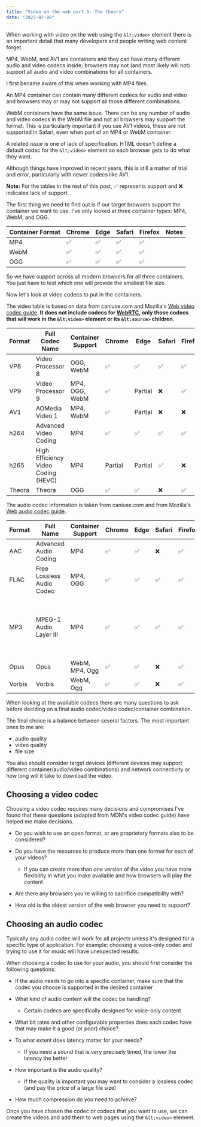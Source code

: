 ```yaml
---
title: "Video on the web part 1: The theory"
date: "2023-02-08"
---
```


When working with video on the web using the `&lt;video>` element there is an important detail that many developers and people writing web content forget.

MP4, WebM, and AV1 are containers and they can have many different audio and video codecs inside; browsers may not (and most likely will not) support all audio and video combinations for all containers.

I first became aware of this when working with MP4 files.

An MP4 container can contain many different codecs for audio and video and browsers may or may not support all those different combinations.

WebM containers have the same issue. There can be any number of audio and video codecs in the WebM file and not all browsers may support the format. This is particularly important if you use AV1 videos, these are not supported in Safari, even when part of an MP4 or WebM container.

A related issue is one of lack of specification. HTML doesn't define a default codec for the `&lt;video>` element so each browser gets to do what they want.

Although things have improved in recent years, this is still a matter of trial and error, particularly with newer codecs like AV1.

**Note:** For the tables in the rest of this post, ✅ represents support and ❌ indicates lack of support.

The first thing we need to find out is if our target browsers support the container we want to use. I've only looked at three container types: MP4, WebM, and OGG.

| Container Format | Chrome | Edge | Safari | Firefox | Notes |
| --- | --- | --- | --- | --- | --- |
| MP4 | ✅ | ✅ | ✅ | ✅ |   |
| WebM | ✅ | ✅ | ✅ | ✅ |   |
| OGG | ✅ | ✅ | ✅ | ✅ |   |

So we have support across all modern browsers for all three containers. You just have to test which one will provide the smallest file size.

Now let's look at video codecs to put in the containers.

The video table is based on data from caniuse.com and Mozilla's [Web video codec guide](https://developer.mozilla.org/en-US/docs/Web/Media/Formats/Video_codecs). **It does not include codecs for [WebRTC](https://webrtc.org/), only those codecs that will work in the `&lt;video>` element or its `&lt;source>` children**.

| Format | Full Codec Name | Container Support | Chrome | Edge | Safari | Firefox | Notes |
| --- | --- | --- | --- | --- | --- | --- | --- |
| VP8 | Video Processor 8 | OGG, WebM | ✅ | ✅ | ✅ | ✅ |   |
| VP9 | Video Processor 9 | MP4, OGG, WebM | ✅ | Partial | ❌ | ✅ |   |
| AV1 | AOMedia Video 1 | MP4, WebM | ✅ | Partial | ❌ | ❌ |   |
| h264 | Advanced Video Coding | MP4 | ✅ | ✅ | ✅ | ✅ |   |
| h265 | High Efficiency Video Coding (HEVC) | MP4 | Partial | Partial | ✅ | ❌ |   |
| Theora | Theora | OGG | ✅ | ✅ | ❌ | ✅ |   |

The audio codec information is taken from caniuse.com and from Mozilla's [Web audio codec guide](https://developer.mozilla.org/en-US/docs/Web/Media/Formats/Audio_codecs).

| Format | Full Name | Container Support | Chrome | Edge | Safari | Firefox | Notes |
| --- | --- | --- | --- | --- | --- | --- | --- |
| AAC | Advanced Audio Coding | MP4 | ✅ | ✅ | ❌ | ✅ |   |
| FLAC | Free Lossless Audio Codec | MP4, OGG | ✅ | ✅ | ✅ | ✅ |   |
| MP3 | MPEG-1 Audio Layer III | MP4 | ✅ | ✅ | ✅ | ✅ | MP3 are MPEG files with no video tracks |
| Opus | Opus | WebM, MP4, Ogg | ✅ | ✅ | ❌ | ✅ |   |
| Vorbis | Vorbis | WebM, Ogg | ✅ | ✅ | ❌ | ✅ |   |

When looking at the available codecs there are many questions to ask before deciding on a final audio codec/video codec/container combination.

The final choice is a balance between several factors. The most important ones to me are:

- audio quality
- video quality
- file size

You also should consider target devices (different devices may support different container/audio/video combinations) and network connectivity or how long will it take to download the video.

## Choosing a video codec

Choosing a video codec requires many decisions and compromises I've found that these questions (adapted from MDN's video codec guide) have helped me make decisions.

- Do you wish to use an open format, or are proprietary formats also to be considered?
- Do you have the resources to produce more than one format for each of your videos?
    
    - If you can create more than one version of the video you have more flexibility in what you make available and how browsers will play the content
- Are there any browsers you're willing to sacrifice compatibility with?
- How old is the oldest version of the web browser you need to support?

## Choosing an audio codec

Typically any audio codec will work for all projects unless it's designed for a specific type of application. For example: choosing a voice-only codec and trying to use it for music will have unexpected results.

When choosing a codec to use for your audio, you should first consider the following questions:

- If the audio needs to go into a specific container, make sure that the codec you choose is supported in the desired container
- What kind of audio content will the codec be handling?
    
    - Certain codecs are specifically designed for voice-only content
- What bit rates and other configurable properties does each codec have that may make it a good (or poor) choice?
- To what extent does latency matter for your needs?
    
    - If you need a sound that is very precisely timed, the lower the latency the better
- How important is the audio quality?
    
    - If the quality is important you may want to consider a lossless codec (and pay the price of a large file size)
- How much compression do you need to achieve?

Once you have chosen the codec or codecs that you want to use, we can create the videos and add them to web pages using the `&lt;video>` element.
